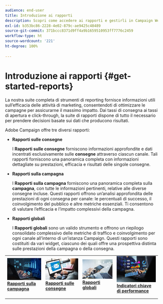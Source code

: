 ```yaml
---
audience: end-user
title: Introduzione ai rapporti
description: Scopri come accedere ai rapporti e gestirli in Campaign Web
exl-id: b353bc86-2228-4e02-879c-ae9425c48489
source-git-commit: 371bccc8371d9ff4a9b1659510953ff7776c2459
workflow-type: ht
source-wordcount: '221'
ht-degree: 100%

---
```



# Introduzione ai rapporti {#get-started-reports}

La nostra suite completa di strumenti di reporting fornisce informazioni utili sull’efficacia delle attività di marketing, consentendoti di ottimizzare le campagne per assicurarne il massimo impatto. Dai tassi di consegna ai tassi di apertura e click-through, la suite di rapporti dispone di tutto il necessario per prendere decisioni basate sui dati che producono risultati.

Adobe Campaign offre tre diversi rapporti:

* **Rapporti sulle consegne**

  I **Rapporti sulle consegne** forniscono informazioni approfondite e dati incentrati esclusivamente sulle **consegne** attraverso ciascun canale. Tali rapporti forniscono una panoramica completa con informazioni dettagliate su prestazioni, efficacia e risultati delle singole consegne.


* **Rapporti sulla campagna**

  I **Rapporti sulla campagna** forniscono una panoramica completa sulla **campagna**, con tutte le informazioni pertinenti, relative alle diverse consegne incluse. Questi rapporti offrono un’analisi approfondita delle prestazioni di ogni consegna per canale: le percentuali di successo, il coinvolgimento del pubblico e altre metriche essenziali. Ti consentono di valutare l’efficacia e l’impatto complessivi della campagna.


* **Rapporti globali**

  I **Rapporti globali** sono un valido strumento e offrono un riepilogo consolidato complessivo delle metriche di traffico e coinvolgimento per ogni canale all’interno di un’istanza Campaign. Questi rapporti sono costituiti da vari widget, ciascuno dei quali offre una prospettiva distinta sulle prestazioni della campagna o della consegna.

<table style="table-layout:fixed"><tr style="border: 0;">
<td>
<a href="campaign-reports.md">
<img alt="Convalida" src="assets/do-not-localize/campaign_report.jpeg">
</a>
<div>
<a href="campaign-reports.md"><strong>Rapporti sulla campagna</strong></a>
</div>
<p>
</td>
<td>
<a href="delivery-reports.md">
<img alt="Lead" src="assets/do-not-localize/email_report.jpeg">
</a>
<div><a href="delivery-reports.md"><strong>Rapporti sulle consegne</strong>
</div>
<p>
</td>
<td>
<a href="global-reports.md">
<img alt="Non frequente" src="assets/do-not-localize/push_report.jpeg">
</a>
<div>
<a href="global-reports.md"><strong>Rapporti globali<strong></strong></a>
</div>
<p></td>
<td>
<a href="kpis.md">
<img alt="Convalida" src="assets/do-not-localize/kpis.jpeg">
</a>
<div>
<a href="kpis.md"><strong>Indicatori chiave di performance</strong></a>
</div>
<p>
</td>
</tr></table>
